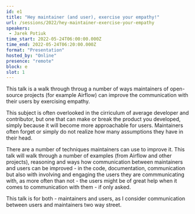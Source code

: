 ```yaml
---
id: e1
title: "Hey maintainer (and user), exercise your empathy!"
url: /sessions/2022/hey-maintainer-exercise-your-empathy
speakers:
 - Jarek Potiuk
time_start: 2022-05-24T06:00:00.000Z
time_end: 2022-05-24T06:20:00.000Z
format: "Presentation"
hosted_by: "Online"
presence: "remote"
block: e
slot: 1
---
```


This talk is a walk through throug a number of ways maintainers of open-source projects (for example Airflow) can improve the communication with their users by exercising empathy.
 
 
 
 This subject is often overlooked in the cirriculum of average developer and contributor, but one that can make or break the product you developed, simply because it will become more approachable for users. Maintainers often forget or simply do not realize how many assumptions they have in their head.
 
 
 
 There are a number of techniques maintainers can use to improve it. This talk will walk through a number of examples (from Airflow and other projects), reasoning and ways how communication between maintainers and users can be improved - in the code, documentation, communication but also with involving and engaging the users they are commmunicating with, as more often than not - the users might be of great help when it comes to communication with them - if only asked.
 
 
 
 This talk is for both - maintainers and users, as I consider communication between users and maintainers two way street.